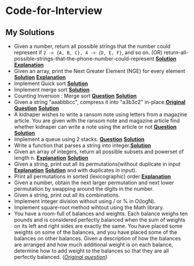 # Code-for-Interview

## My Solutions
* Given a number, return all possible strings that the number could represent if `2 -> {A, B, C}, 4 -> {D, E, F}`, and so on. (OR) return-all-possible-strings-that-the-phone-number-could-represent [**Solution**](AllPossibleStrings.java) [**Explanation**](http://www.geeksforgeeks.org/find-possible-words-phone-digits/)
* Given an array, print the Next Greater Element (NGE) for every element [**Solution**](nextGreaterElement.java) [**Explanation**](http://www.geeksforgeeks.org/next-greater-element/)
* Implement Quick sort [**Solution**](quickSort.java)
* Implement merge sort [**Solution**](mergeSort.java)
* Counting Inversion : Merge sort [**Question**](https://www.hackerrank.com/challenges/ctci-merge-sort) [**Solution**](mergeSortCountInversion.java)
* Given a string "aaabbbcc", compress it into "a3b3c2" in-place.[**Original Question**](https://www.careercup.com/question?id=7449675) [**Solution**](stringCompression.java)
* A kidnaper wishes to write a ransom note using letters from a magazine article. You are given with the ransom note and magazine article find whether kidnaper can write a note using the article or not [**Question**](https://www.hackerrank.com/challenges/ctci-ransom-note) [**Solution**](RansomNotes.java)
* Implement a queue using 2 stacks. [**Question**](https://www.hackerrank.com/challenges/ctci-queue-using-two-stacks) [**Solution**](queUsing2Stack.java)
* Write a function that parses a string into integer.[**Solution**](parseStrToInteger.java)
* Given an array of integers, return all possible subsets and powerset of length n. [**Explanation**](http://www.geeksforgeeks.org/finding-all-subsets-of-a-given-set-in-java/) [**Solution**](allSubsetPowerset.java)
* Given a string, print out all its permutations(without duplicate in input [**Explanation**](http://www.geeksforgeeks.org/write-a-c-program-to-print-all-permutations-of-a-given-string/) [**Solution**](AllPermutationWithOutDuplicateInInput.java) and with duplicates in input).
* Print all permutations in sorted (lexicographic) order [**Explanation**](http://www.geeksforgeeks.org/lexicographic-permutations-of-string/)
* Given a number, obtain the next larger permutation and next lower permutation by swapping around the digits in the number.
* Given a string, print out all its combinations.
* Implement integer division without using / or % in O(logN).
* Implement square-root method wihtout using the Math library.
* You have a room-full of balances and weights. Each balance weighs ten pounds and is considered perfectly balanced when the sum of weights on its left and right sides are exactly the same. You have placed some weights on some of the balances, and you have placed some of the balances on other balances. Given a description of how the balances are arranged and how much additional weight is on each balance, determine how to add weight to the balances so that they are all perfectly balanced. ([*Original question*](http://www.careercup.com/question?id=12150672)) 
